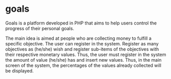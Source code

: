 # goals

Goals is a platform developed in PHP that aims to help users control the progress of their personal goals.

The main idea is aimed at people who are collecting money to fulfill a specific objective. The user can register in the system. Register as many objectives as (he/she) wish and register sub-items of the objectives with their respective monetary values. Thus, the user must register in the system the amount of value (he/she) has and insert new values. Thus, in the main screen of the system, the percentages of the values already collected will be displayed.
